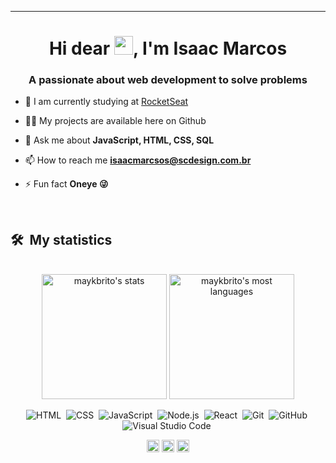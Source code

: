 ---
<h1 align="center">Hi dear <img src="https://raw.githubusercontent.com/kaueMarques/kaueMarques/master/hi.gif" width="30px">, I'm Isaac Marcos</h1>
<h3 align="center">A passionate about web development to solve problems</h3>

- 🔭 I am currently studying at  [RocketSeat](https://www.rocketseat.com.br/)

- 👨‍💻 My projects are available here on Github

- 💬 Ask me about **JavaScript, HTML, CSS, SQL**

- 📫 How to reach me **isaacmarcsos@scdesign.com.br**

- ⚡ Fun fact **Oneye 😜**

<br>

<div >
<h2>
   🛠 &nbsp;My statistics
</h2>
</div>

<br>
  
<div align="center">  
<img height="200em" src="https://github-readme-stats.vercel.app/api?username=isaacmarcos-oficial&show_icons=true&theme=vision-friendly-dark" alt="maykbrito's stats"/>
<img height="200em" src="https://github-readme-stats.vercel.app/api/top-langs/?username=isaacmarcos-oficial&layout=compact&theme=vision-friendly-dark" alt="maykbrito's most languages"/>
</div>

<div align="center">
  
![HTML](https://img.shields.io/badge/-HTML-05122A?style=flat&logo=HTML5)&nbsp;
![CSS](https://img.shields.io/badge/-CSS-05122A?style=flat&logo=CSS3&logoColor=1572B6)&nbsp;
![JavaScript](https://img.shields.io/badge/-JavaScript-05122A?style=flat&logo=javascript)&nbsp;
![Node.js](https://img.shields.io/badge/-Node.js-05122A?style=flat&logo=node.js)&nbsp;
![React](https://img.shields.io/badge/-React-05122A?style=flat&logo=react)&nbsp;
![Git](https://img.shields.io/badge/-Git-05122A?style=flat&logo=git)&nbsp;
![GitHub](https://img.shields.io/badge/-GitHub-05122A?style=flat&logo=github)&nbsp;
![Visual Studio Code](https://img.shields.io/badge/-Visual%20Studio%20Code-05122A?style=flat&logo=visual-studio-code&logoColor=007ACC)&nbsp;
</div>

<p align="center">
<a href="https://www.linkedin.com/in/isaacmarcosoficial/" target="blank"><img align="center" src="https://cdn.jsdelivr.net/npm/simple-icons@3.0.1/icons/linkedin.svg" alt="Isaac Marcos" height="20" width="20" /></a>
<a href="https://www.facebook.com/scdesignweb" target="blank"><img align="center" src="https://cdn.jsdelivr.net/npm/simple-icons@3.0.1/icons/facebook.svg" alt="Isaac Marcos" height="20" width="20" /></a>
<a href="https://www.instagram.com/scdesignweb/" target="blank"><img align="center" src="https://cdn.jsdelivr.net/npm/simple-icons@3.0.1/icons/instagram.svg" alt="Isaac Marcos" height="20" width="20" /></a>
</p>
